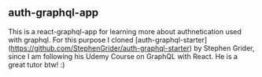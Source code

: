 ## auth-graphql-app

This is a react-graphql-app for learning more about authnetication used with graphql. For this purpose I cloned [auth-graphql-starter] (https://github.com/StephenGrider/auth-graphql-starter)
by Stephen Grider, since I am following his Udemy Course on GraphQL with React. He is a great tutor btw! :)
